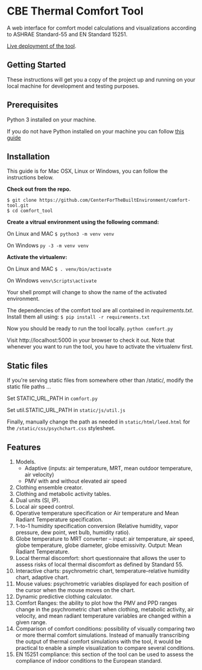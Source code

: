 # CBE Thermal Comfort Tool

A web interface for comfort model calculations and visualizations according to ASHRAE Standard-55 and EN Standard 15251. 

[Live deployment of the tool](http://comfort.cbe.berkeley.edu/).

## Getting Started

These instructions will get you a copy of the project up and running on your local machine for development and testing purposes.

## Prerequisites

Python 3 installed on your machine.

If you do not have Python installed on your machine you can follow [this guide](https://wiki.python.org/moin/BeginnersGuide/Download)

## Installation

This guide is for Mac OSX, Linux or Windows, you can follow the instructions below.

**Check out from the repo.**
```
$ git clone https://github.com/CenterForTheBuiltEnvironment/comfort-tool.git
$ cd comfort_tool
```
**Create a vitrual environment using the following command:**

On Linux and MAC ` $ python3 -m venv venv `

On Windows ` py -3 -m venv venv `

**Activate the virtualenv:**

On Linux and MAC ` $ . venv/bin/activate `

On Windows ` venv\Scripts\activate `

Your shell prompt will change to show the name of the activated environment.

The dependencies of the comfort tool are all contained in *requirements.txt*. 
Install them all using:
`$ pip install -r requirements.txt`

Now you should be ready to run the tool locally.
`python comfort.py`

Visit http://localhost:5000 in your browser to check it out. 
Note that whenever you want to run the tool, you have to activate the virtualenv first.

## Static files
If you're serving static files from somewhere other than /static/, modify the static file paths ...

Set STATIC_URL_PATH in `comfort.py`

Set util.STATIC_URL_PATH in `static/js/util.js`

Finally, manually change the path as needed in `static/html/leed.html` for the `/static/css/psychchart.css` stylesheet.

Features
--------
1. Models.
    * Adaptive (inputs: air temperature, MRT, mean outdoor temperature, air velocity)
    * PMV with and without elevated air speed
2. Clothing ensemble creator.
3. Clothing and metabolic activity tables.
4. Dual units (SI, IP).
5. Local air speed control.
6. Operative temperature specification or Air temperature and Mean Radiant Temperature specification.
7. 1-to-1 humidity specification conversion (Relative humidity, vapor pressure, dew point, wet bulb, humidity ratio).
8. Globe temperature to MRT converter – input: air temperature, air speed, globe temperature, globe diameter, globe emissivity. Output: Mean Radiant Temperature.
9. Local thermal discomfort: short questionnaire that allows the user to assess risks of local thermal discomfort as defined by Standard 55.
10. Interactive charts: psychrometric chart, temperature–relative humidity chart, adaptive chart.
11. Mouse values: psychrometric variables displayed for each position of the cursor when the mouse moves on the chart.
12. Dynamic predictive clothing calculator.
13. Comfort Ranges: the ability to plot how the PMV and PPD ranges change in the psychrometric chart when clothing, metabolic activity, air velocity, and mean radiant temperature variables are changed within a given range.
14. Comparison of comfort conditions: possibility of visually comparing two or more thermal comfort simulations. Instead of manually transcribing the output of thermal comfort simulations with the tool, it would be practical to enable a simple visualization to compare several conditions.
15. EN 15251 compliance: this section of the tool can be used to assess the compliance of indoor conditions to the European standard.
